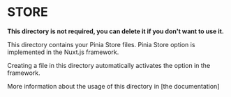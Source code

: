 # STORE

**This directory is not required, you can delete it if you don't want to use it.**

This directory contains your Pinia Store files.
Pinia Store option is implemented in the Nuxt.js framework.

Creating a file in this directory automatically activates the option in the framework.

More information about the usage of this directory in [the documentation]
